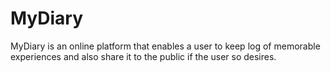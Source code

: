 # MyDiary

MyDiary is an online platform that enables a user to keep log of memorable experiences and also share it to the public if the user so desires.